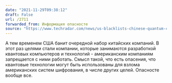 ```yaml
---
date: "2021-11-29T09:38:12"
draft: False
url: /2711
forwarded_from: Информация опасносте
source: "https://www.techradar.com/news/us-blacklists-chinese-quantum-computing-firms-over-security-fears"
---
```


А тем временем США банит очередной набор китайских компаний. В этот раз целями стали компании, которые занимаются разработкой квантовых компьютеров и технологий - американским компаниям запрещается с ними работать. Смысл такой, что есть опасения, что квантовые технологии могут быть использованы для взлома американских систем шифрования, в числе других целей. Опасносте вообще все.
